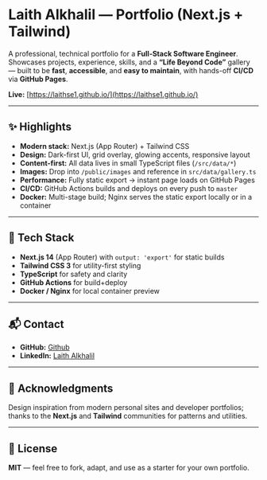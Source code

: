 # Laith Alkhalil — Portfolio (Next.js + Tailwind)

A professional, technical portfolio for a **Full-Stack Software Engineer**.
Showcases projects, experience, skills, and a **“Life Beyond Code”** gallery — built to be **fast**, **accessible**, and **easy to maintain**, with hands-off **CI/CD** via **GitHub Pages**.

**Live:** [https://laithse1.github.io/](https://laithse1.github.io/)

---

## ✨ Highlights

* **Modern stack:** Next.js (App Router) + Tailwind CSS
* **Design:** Dark-first UI, grid overlay, glowing accents, responsive layout
* **Content-first:** All data lives in small TypeScript files (`/src/data/*`)
* **Images:** Drop into `/public/images` and reference in `src/data/gallery.ts`
* **Performance:** Fully static export → instant page loads on GitHub Pages
* **CI/CD:** GitHub Actions builds and deploys on every push to `master`
* **Docker:** Multi-stage build; Nginx serves the static export locally or in a container

---

## 🧰 Tech Stack

* **Next.js 14** (App Router) with `output: 'export'` for static builds
* **Tailwind CSS 3** for utility-first styling
* **TypeScript** for safety and clarity
* **GitHub Actions** for build+deploy
* **Docker / Nginx** for local container preview

---

## 📬 Contact

* **GitHub:** [Github](https://github.com/laithse1)
* **LinkedIn:** [Laith Alkhalil](https://www.linkedin.com/in/laith-alkhalil-alhamed-6aa15a82/)

---

## 🙏 Acknowledgments

Design inspiration from modern personal sites and developer portfolios; thanks to the **Next.js** and **Tailwind** communities for patterns and utilities.

---

## 📝 License

**MIT** — feel free to fork, adapt, and use as a starter for your own portfolio.
